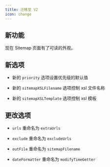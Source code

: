 ```yaml
---
title: 迁移至 V2
icon: change
---
```


## 新功能

现在 Sitemap 页面有了可读的外观。

## 新选项

- 新的 `priority` 选项设置优先级的默认值

- 新的 `sitemapXSLFilename` 选项控制 xsl 文件名称

- 新的 `sitemapXSLTemplate` 选项控制 xsl 模板

## 更改选项

- `urls` 重命名为 `extraUrls`

- `exclude` 重命名为 `excludeUrls`

- `outFile` 重命名为 `sitemapFilename`

- `dateFormatter` 重命名为 `modifyTimeGetter`

